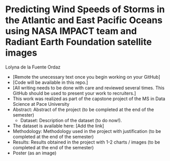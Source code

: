 # Predicting Wind Speeds of Storms in the Atlantic and East Pacific Oceans using NASA IMPACT team and Radiant Earth Foundation satellite images

Lolyna de la Fuente Ordaz

* [Remote the unecessary text once you begin working on your GitHub]
* [Code will be available in this repo.]
* [All writing needs to be done with care and reviewed several times. This GitHub should be used to present your work to recruiters.]
* This work was realized as part of the capstone project of the MS in Data Science at Pace University
* Abstract: Abstract of the project (to be completed at the end of the semester)
  * Dataset: Description of the dataset (to do now!).
* The dataset is available here: [Add the link]
* Methodology: Methodology used in the project with justification (to be completed at the end of the semester)
* Results: Results obtained in the project with 1-2 charts / images (to be completed at the end of the semester)
* Poster (as an image)
